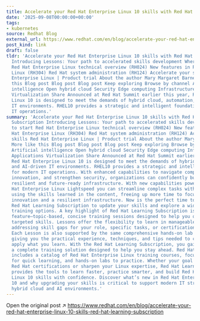 ```yaml
---
title: Accelerate your Red Hat Enterprise Linux 10 skills with Red Hat Learning Subscription
date: '2025-09-08T00:00:00+00:00'
tags:
- kubernetes
source: Redhat Blog
external_url: https://www.redhat.com/en/blog/accelerate-your-red-hat-enterprise-linux-10-skills-red-hat-learning-subscription
post_kind: link
draft: false
tldr: 'Accelerate your Red Hat Enterprise Linux 10 skills with Red Hat Learning Subscription
  Introducing Lessons: Your path to accelerated skills development Where to start
  Red Hat Enterprise Linux technical overview (RH024) New features in Red Hat Enterprise
  Linux (RH304) Red Hat system administration (RH124) Accelerate your skills Red Hat
  Enterprise Linux | Product trial About the author Mary Margaret Barnes More like
  this Blog post Blog post Blog post Keep exploring Browse by channel Automation Artificial
  intelligence Open hybrid cloud Security Edge computing Infrastructure Applications
  Virtualization Share Announced at Red Hat Summit earlier this year, Red Hat Enterprise
  Linux 10 is designed to meet the demands of hybrid cloud, automation, and AI-driven
  IT environments. RHEL10 provides a strategic and intelligent foundation for modern
  IT operations.'
summary: 'Accelerate your Red Hat Enterprise Linux 10 skills with Red Hat Learning
  Subscription Introducing Lessons: Your path to accelerated skills development Where
  to start Red Hat Enterprise Linux technical overview (RH024) New features in Red
  Hat Enterprise Linux (RH304) Red Hat system administration (RH124) Accelerate your
  skills Red Hat Enterprise Linux | Product trial About the author Mary Margaret Barnes
  More like this Blog post Blog post Blog post Keep exploring Browse by channel Automation
  Artificial intelligence Open hybrid cloud Security Edge computing Infrastructure
  Applications Virtualization Share Announced at Red Hat Summit earlier this year,
  Red Hat Enterprise Linux 10 is designed to meet the demands of hybrid cloud, automation,
  and AI-driven IT environments. RHEL10 provides a strategic and intelligent foundation
  for modern IT operations. With enhanced capabilities to navigate complexity, accelerate
  innovation, and strengthen security, organizations can confidently build a more
  resilient and future-ready infrastructure. With new capabilities powered by Red
  Hat Enterprise Linux Lightspeed you can streamline complex tasks with confidence
  using the skills learned in the content, freeing up more time to focus on driving
  innovation and a resilient infrastructure. Now is the perfect time to leverage the
  Red Hat Learning Subscription to update your skills and explore a wide range of
  training options. A key highlight of Red Hat Learning Subscription is the new lessons
  feature—topic-based, concise training sessions designed to help you quickly gain
  targeted skills. Lessons offer the flexibility to learn in manageable segments while
  addressing skill gaps for your role, specific tasks, or certification preparation.
  Each Lesson is also supported by the same comprehensive hands-on lab environments,
  giving you the practical experience, techniques, and tips needed to confidently
  apply what you learn. With the Red Hat Learning Subscription, you gain access to
  a complete training solution designed to help you stay ahead. Red Hat Learning Subscription
  includes a catalog of Red Hat Enterprise Linux training courses, focused lessons
  for quick learning, and hands-on labs to practice. Whether your goal is to earn
  Red Hat certifications or sharpen your Linux expertise, Red Hat Learning Subscription
  provides the tools to learn faster, practice smarter, and build Red Hat Enterprise
  Linux 10 skills with confidence. Discover what’s new in Red Hat Enterprise Linux
  10 and why upgrading your skills is critical to support modern IT strategies in
  hybrid cloud and AI environments.'
---
```

Open the original post ↗ https://www.redhat.com/en/blog/accelerate-your-red-hat-enterprise-linux-10-skills-red-hat-learning-subscription
